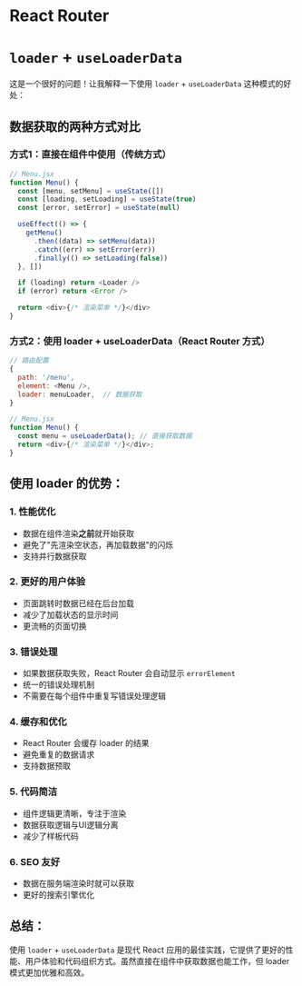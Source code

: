 # React Router

# `loader` + `useLoaderData`

这是一个很好的问题！让我解释一下使用 `loader` + `useLoaderData` 这种模式的好处：

## 数据获取的两种方式对比

### 方式1：直接在组件中使用（传统方式）

```javascript
// Menu.jsx
function Menu() {
  const [menu, setMenu] = useState([])
  const [loading, setLoading] = useState(true)
  const [error, setError] = useState(null)

  useEffect(() => {
    getMenu()
      .then((data) => setMenu(data))
      .catch((err) => setError(err))
      .finally(() => setLoading(false))
  }, [])

  if (loading) return <Loader />
  if (error) return <Error />

  return <div>{/* 渲染菜单 */}</div>
}
```

### 方式2：使用 loader + useLoaderData（React Router 方式）

```javascript
// 路由配置
{
  path: '/menu',
  element: <Menu />,
  loader: menuLoader,  // 数据获取
}

// Menu.jsx
function Menu() {
  const menu = useLoaderData(); // 直接获取数据
  return <div>{/* 渲染菜单 */}</div>;
}
```

## 使用 loader 的优势：

### 1. **性能优化**

- 数据在组件渲染**之前**就开始获取
- 避免了"先渲染空状态，再加载数据"的闪烁
- 支持并行数据获取

### 2. **更好的用户体验**

- 页面跳转时数据已经在后台加载
- 减少了加载状态的显示时间
- 更流畅的页面切换

### 3. **错误处理**

- 如果数据获取失败，React Router 会自动显示 `errorElement`
- 统一的错误处理机制
- 不需要在每个组件中重复写错误处理逻辑

### 4. **缓存和优化**

- React Router 会缓存 loader 的结果
- 避免重复的数据请求
- 支持数据预取

### 5. **代码简洁**

- 组件逻辑更清晰，专注于渲染
- 数据获取逻辑与UI逻辑分离
- 减少了样板代码

### 6. **SEO 友好**

- 数据在服务端渲染时就可以获取
- 更好的搜索引擎优化

## 总结：

使用 `loader` + `useLoaderData` 是现代 React 应用的最佳实践，它提供了更好的性能、用户体验和代码组织方式。虽然直接在组件中获取数据也能工作，但 loader 模式更加优雅和高效。
